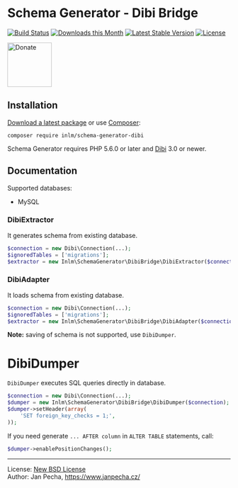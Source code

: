 # Schema Generator - Dibi Bridge

[![Build Status](https://github.com/inlm/schema-generator-dibi/workflows/Build/badge.svg)](https://github.com/inlm/schema-generator-dibi/actions)
[![Downloads this Month](https://img.shields.io/packagist/dm/inlm/schema-generator-dibi.svg)](https://packagist.org/packages/inlm/schema-generator-dibi)
[![Latest Stable Version](https://poser.pugx.org/inlm/schema-generator-dibi/v/stable)](https://github.com/inlm/schema-generator-dibi/releases)
[![License](https://img.shields.io/badge/license-New%20BSD-blue.svg)](https://github.com/inlm/schema-generator-dibi/blob/master/license.md)

<a href="https://www.janpecha.cz/donate/schema-generator/"><img src="https://buymecoffee.intm.org/img/donate-banner.v1.svg" alt="Donate" height="100"></a>


## Installation

[Download a latest package](https://github.com/inlm/schema-generator-dibi/releases) or use [Composer](http://getcomposer.org/):

```
composer require inlm/schema-generator-dibi
```

Schema Generator requires PHP 5.6.0 or later and [Dibi](https://dibiphp.com/) 3.0 or newer.


## Documentation

Supported databases:

* MySQL


### DibiExtractor

It generates schema from existing database.

```php
$connection = new Dibi\Connection(...);
$ignoredTables = ['migrations'];
$extractor = new Inlm\SchemaGenerator\DibiBridge\DibiExtractor($connection, $ignoredTables);
```


### DibiAdapter

It loads schema from existing database.

```php
$connection = new Dibi\Connection(...);
$ignoredTables = ['migrations'];
$extractor = new Inlm\SchemaGenerator\DibiBridge\DibiAdapter($connection, $ignoredTables);
```

**Note:** saving of schema is not supported, use `DibiDumper`.


# DibiDumper

`DibiDumper` executes SQL queries directly in database.


```php
$connection = new Dibi\Connection(...);
$dumper = new Inlm\SchemaGenerator\DibiBridge\DibiDumper($connection);
$dumper->setHeader(array(
	'SET foreign_key_checks = 1;',
));
```

If you need generate `... AFTER column` in `ALTER TABLE` statements, call:

```php
$dumper->enablePositionChanges();
```


------------------------------

License: [New BSD License](license.md)
<br>Author: Jan Pecha, https://www.janpecha.cz/
